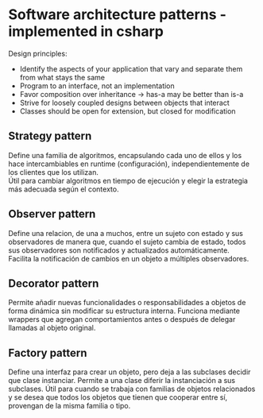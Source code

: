 # Software architecture patterns - implemented in csharp

Design principles:  
* Identify the aspects of your application that vary and separate them from what stays the same
* Program to an interface, not an implementation
* Favor composition over inheritance -> has-a may be better than is-a
* Strive for loosely coupled designs between objects that interact
* Classes should be open for extension, but closed for modification

## Strategy pattern
Define una familia de algoritmos, encapsulando cada uno de ellos y los hace intercambiables en runtime (configuración), independientemente de los clientes que los utilizan.  
Útil para cambiar algoritmos en tiempo de ejecución y elegir la estrategia más adecuada según el contexto. 
 
## Observer pattern
Define una relacion, de una a muchos, entre un sujeto con estado y sus observadores de manera que, cuando el sujeto cambia de estado, todos sus observadores son notificados y actualizados automáticamente.  
Facilita la notificación de cambios en un objeto a múltiples observadores. 

## Decorator pattern
Permite añadir nuevas funcionalidades o responsabilidades a objetos de forma dinámica sin modificar su estructura interna. Funciona mediante wrappers que agregan comportamientos antes o después de delegar llamadas al objeto original.  

## Factory pattern
Define una interfaz para crear un objeto, pero deja a las subclases decidir que clase instanciar. Permite a una clase diferir la instanciación a sus subclases. 
Útil para cuando se trabaja con familias de objetos relacionados y se desea que todos los objetos que tienen que cooperar entre sí, provengan de la misma familia o tipo. 